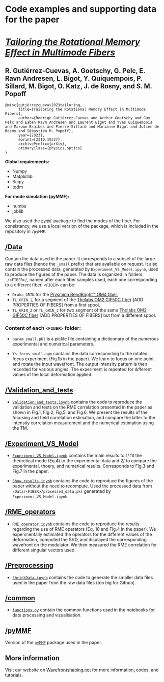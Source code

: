 # Code examples and supporting data for the paper
# [*Tailoring the Rotational Memory Effect in Multimode Fibers*](https://arxiv.org/abs/2310.19337)
## **R. Gutiérrez-Cuevas, A. Goetschy, G. Pelc, E. Ravn Andresen, L. Bigot, Y. Quiquempois, P. Sillard, M. Bigot, O. Katz, J. de Rosny, and S. M. Popoff**


```
@misc{gutiérrezcuevas2023tailoring,
      title={Tailoring the Rotational Memory Effect in Multimode Fibers}, 
      author={Rodrigo Gutiérrez-Cuevas and Arthur Goetschy and Guy Pelc and Esben Ravn Andresen and Laurent Bigot and Yves Quiquempois and Maroun Bsaibes and Pierre Sillard and Marianne Bigot and Julien de Rosny and Sébastien M. Popoff},
      year={2023},
      eprint={2310.19337},
      archivePrefix={arXiv},
      primaryClass={physics.optics}
}
```


**Global requirements:**
- Numpy
- Matplotlib
- Scipy
- tqdm

**For mode simulation (pyMMF):**
- numba
- joblib

We also used the [`pyMMF`](github.com/wavefrontshaping/pymmf) package to find the modes of the fiber. 
For consistancy, we use a local version of the package, which is included in the repository in `/pyMMF`.

## [/Data](Data/)

Contain the data used in the paper. 
It corresponds to a subset of the large raw data files (hence the `_small` prefix) that are available on request. 
It also contain the processed data, generated by  `Experiment_VS_Model.ipynb`, used to produce the figures of the paper.
The data is organized in folders `./<FIBER>/`,
named after each fiber samples used, each one corresponding to a different fiber. 
`<FIBER>` can be:
- `Draka_GRIN` for the [Prysmina BendBright™ OM4 fiber](https://www.prysmiangroup.com/en/bendbright-tm-om4),
- `TL_GRIN_1`, for a segment of the [Tholabs OM2 GIF50C fiber](https://www.thorlabs.de/thorProduct.cfm?partNumber=GIF50C)
[ADD PROPERTIES OF FIBERS] from a first spool,
- `TL_GRIN_2` or `TL_GRIN_3` for two segment of the same [Tholabs OM2 GIF50C fiber](https://www.thorlabs.de/thorProduct.cfm?partNumber=GIF50C)
[ADD PROPERTIES OF FIBERS] but from a different spool.

### Content of each `<FIBER>` folder:

- `param_small.pkl` is a pickle file containing a dictionnary of the numerous experimental and numerical parameters.

- `Ys_focus_small.npy` contains the data corresponding to the rotated focus experiment (Fig.1b in the paper). 
We learn to focus on one point and rotate the input wavefront. The output intensity pattern is then recorded for various angles.
The experiment is repeated for different values of the local deformation applied.

## [/Validation_and_tests](Validation_and_tests/)

- [`Validation_and_tests.ipynb`](Validation_and_tests/Validation_and_tests.ipynb) contains the code to reproduce the validation and tests on the RME correlation presented in the paper as shown in Fig.1, Fig.2, Fig.5, and Fig.6. 
We present the results of the focusing and field correlation estimation, and compare the latter to the intensity correlation measurement and the numerical estimation using the TM. 

## [/Experiment_VS_Model](Experiment_VS_Model/)

- [`Experiment_VS_Model.ipynb`](Experiment_VS_Model/Experiment_VS_Model.ipynb) contains the main results to 1/ fit the theoretical mode (Eq.4) to the experimental data and 2/ to compare the experimental, thoery, and numerical results. 
Corresponds to Fig.3 and Fig.7 in the paper.

- [`Show_results.ipynb`](Experiment_VS_Model/Show_results.ipynb) contains the code to reproduce the figures of the paper without the need to recompute. 
Used the processed data from `/Data/<FIBER>/processed_data.pkl` generated by `Experiment_VS_Model.ipynb`.

## [/RME_operators](RME_operators/)

- [`RME_operator.ipynb`](RME_operators/Show_results.ipynb) contains the code to reproduce the results regarding the use of RME operators (Eq. 10 and Fig.4 in the paper). 
We experimentally estimated the operators for the different values of the deformation, 
computed the SVD, 
and displayed the corresponding wavefront on the modulator.
We then measured the RME correlation for different singular vectors used.

## [/Preprocessing](Preprocessing/)

- [`ShrinkData.ipynb`](Preprocessing/ShrinkData.ipynb) contains the code to generate the smaller data files used in the paper from the raw data files (too big for Github).

## [/common](common/)

- [`functions.py`](common/functions.py) contain the common functions used in the notebooks for data processing and vizualisation.

## [/pyMMF](pyMMF/)

Version of the [`pyMMF`](github.com/wavefrontshaping/pymmf) package used in the paper.

## More information

Visit our website on [Wavefrontshaping.net](https://wavefrontshaping.net) for more information, codes, and tutorials.